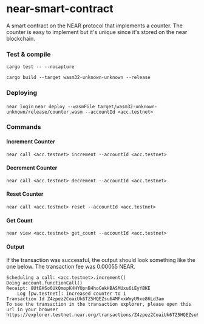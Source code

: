 # near-smart-contract

A smart contract on the NEAR protocol that implements a counter. The counter is easy to implement but it's unique since it's stored on the near blockchain.

### Test & compile

`cargo test -- --nocapture`

`cargo build --target wasm32-unknown-unknown --release`

### Deploying

`near login`
`near deploy --wasmFile target/wasm32-unknown-unknown/release/counter.wasm --accountId <acc.testnet>`

### Commands

#### Increment Counter

`near call <acc.testnet> increment --accountId <acc.testnet>`

#### Decrement Counter

`near call <acc.testnet> decrement --accountId <acc.testnet>`

#### Reset Counter

`near call <acc.testnet> reset --accountId <acc.testnet>`

#### Get Count

`near view <acc.testnet> get_count --accountId <acc.testnet>`

#### Output

If the transaction was successful, the output should look something like the one below. The transaction fee was 0.00055 NEAR.

```
Scheduling a call: <acc.testnet>.increment()
Doing account.functionCall()
Receipt: 8UtEHSo6UkQmopK4HYUpnB4hoCekHBASMUxu6iEyYBKE
	Log [pw.testnet]: Increased counter to 1
Transaction Id Z4zpez2CoaiUk6TZ5HQEZsu64MFxxWmyU9xe86Ld3am
To see the transaction in the transaction explorer, please open this url in your browser
https://explorer.testnet.near.org/transactions/Z4zpez2CoaiUk6TZ5HQEZsu64MFxxWmyU9xe86Ld3am
```
